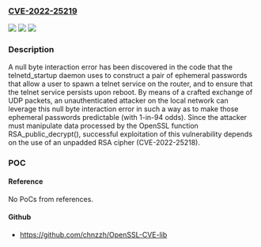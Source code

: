 ### [CVE-2022-25219](https://cve.mitre.org/cgi-bin/cvename.cgi?name=CVE-2022-25219)
![](https://img.shields.io/static/v1?label=Product&message=Phicomm%20Routers&color=blue)
![](https://img.shields.io/static/v1?label=Version&message=n%2Fa&color=blue)
![](https://img.shields.io/static/v1?label=Vulnerability&message=Null%20Byte%20Interaction%20Error&color=brighgreen)

### Description

A null byte interaction error has been discovered in the code that the telnetd_startup daemon uses to construct a pair of ephemeral passwords that allow a user to spawn a telnet service on the router, and to ensure that the telnet service persists upon reboot. By means of a crafted exchange of UDP packets, an unauthenticated attacker on the local network can leverage this null byte interaction error in such a way as to make those ephemeral passwords predictable (with 1-in-94 odds). Since the attacker must manipulate data processed by the OpenSSL function RSA_public_decrypt(), successful exploitation of this vulnerability depends on the use of an unpadded RSA cipher (CVE-2022-25218).

### POC

#### Reference
No PoCs from references.

#### Github
- https://github.com/chnzzh/OpenSSL-CVE-lib

